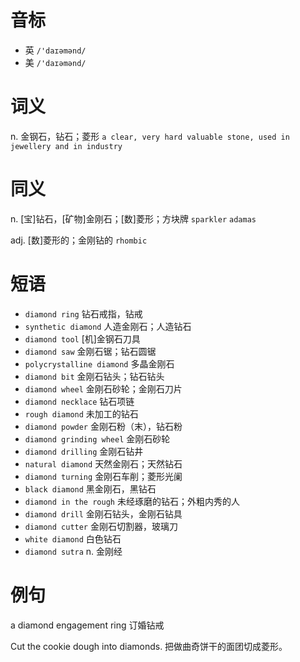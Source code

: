 # 音标

- 英 `/'daɪəmənd/`
- 美 `/'daɪəmənd/`

# 词义

n. 金钢石，钻石；菱形
`a clear, very hard valuable stone, used in jewellery and in industry`

# 同义

n. [宝]钻石，[矿物]金刚石；[数]菱形；方块牌
`sparkler` `adamas`

adj. [数]菱形的；金刚钻的
`rhombic`

# 短语

- `diamond ring` 钻石戒指，钻戒
- `synthetic diamond` 人造金刚石；人造钻石
- `diamond tool` [机]金钢石刀具
- `diamond saw` 金刚石锯；钻石圆锯
- `polycrystalline diamond` 多晶金刚石
- `diamond bit` 金刚石钻头；钻石钻头
- `diamond wheel` 金刚石砂轮；金刚石刀片
- `diamond necklace` 钻石项链
- `rough diamond` 未加工的钻石
- `diamond powder` 金刚石粉（末），钻石粉
- `diamond grinding wheel` 金刚石砂轮
- `diamond drilling` 金刚石钻井
- `natural diamond` 天然金刚石；天然钻石
- `diamond turning` 金刚石车削；菱形光阑
- `black diamond` 黑金刚石，黑钻石
- `diamond in the rough` 未经琢磨的钻石；外粗内秀的人
- `diamond drill` 金刚石钻头，金刚石钻具
- `diamond cutter` 金刚石切割器，玻璃刀
- `white diamond` 白色钻石
- `diamond sutra` n. 金刚经

# 例句

a diamond engagement ring
订婚钻戒

Cut the cookie dough into diamonds.
把做曲奇饼干的面团切成菱形。


